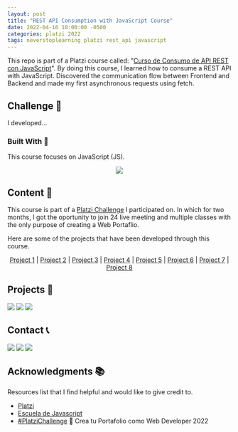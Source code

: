 ```yaml
---
layout: post
title: "REST API Consumption with JavaScript Course"
date: 2022-04-16 10:00:00 -0500
categories: platzi 2022
tags: neverstoplearning platzi rest_api javascript
---
```


This repo is part of a Platzi course called: "[Curso de Consumo de API REST con JavaScript](https://platzi.com/cursos/api/)". By doing this course, I learned how to consume a REST API with JavaScript. Discovered the communication flow between Frontend and Backend and made my first asynchronous requests using fetch.

## Challenge 🎲

I developed...

<!-- BUILD WITH -->

### Built With 🔑

This course focuses on JavaScript (JS).

<div align="center">

[![](https://img.shields.io/badge/JavaScript-323330?style=for-the-badge&logo=javascript&logoColor=F7DF1E)](https://www.w3schools.com/whatis/whatis_js.asp)

</div>

<!-- CONTENT -->

## Content 🚦

This course is part of a [Platzi Challenge](https://platzi.com/blog/portafolio-web-2022/) I participated on. In which for two months, I got the oportunity to join 24 live meeting and multiple classes with the only purpose of creating a Web Portaflio.

Here are some of the projects that have been developed through this course.

<div align="center">

[Project 1](https://jpdiaz.dev/platzi/2022/consumoAPI_RESTconJs/class/clase1.html)
| [Project 2](https://jpdiaz.dev/platzi/2022/consumoAPI_RESTconJs/class/clase2.html)
| [Project 3](https://jpdiaz.dev/platzi/2022/consumoAPI_RESTconJs/class/clase3.html)
| [Project 4](https://jpdiaz.dev/platzi/2022/consumoAPI_RESTconJs/class/clase4.html)
| [Project 5](https://jpdiaz.dev/platzi/2022/consumoAPI_RESTconJs/class/clase5.html)
| [Project 6](https://jpdiaz.dev/platzi/2022/consumoAPI_RESTconJs/class/clase6.html)
| [Project 7](https://jpdiaz.dev/platzi/2022/consumoAPI_RESTconJs/class/clase7.html)
| [Project 8](https://jpdiaz.dev/platzi/2022/consumoAPI_RESTconJs/class/clase8.html)

</div>

<!-- PROJECTS -->

## Projects 🚀

![](https://img.shields.io/badge/Platzi_Repos-121f3d?style=for-the-badge&logo=Platzi&logoColor=98CA3F)
[![](https://img.shields.io/badge/2021-222?style=for-the-badge)](https://github.com/JuanPabloDiaz/platzi/tree/main/2021)
[![](https://img.shields.io/badge/2022-222?style=for-the-badge)](https://github.com/JuanPabloDiaz/platzi/tree/main/2022)

<!-- CONTACT -->

## Contact 📞

[![](https://img.shields.io/badge/@1diazdev-fff?style=for-the-badge&logo=linkedin&logoColor=0A66C2)](https://www.linkedin.com/in/1diazdev/)
[![](https://img.shields.io/badge/@1diazdev-fff?style=for-the-badge&logo=Twitter&logoColor=1DA1F2)](https://www.twitter.com/1diazdev)
[![](https://img.shields.io/badge/Gmail-fff?style=for-the-badge&logo=gmail&logoColor=EA4335)](mailto:juan.diaz93@hotmail.com)

<!-- ACKNOWLEDGMENTS -->

## Acknowledgments 📚

Resources list that I find helpful and would like to give credit to.

- [Platzi](https://www.platzi.com/)
- [Escuela de Javascript](https://platzi.com/escuela-javascript/)
- [#PlatziChallenge](https://platzi.com/blog/portafolio-web-2022/) 🎯
  Crea tu Portafolio como Web Developer 2022

<!-- MARKDOWN LINKS & IMAGES -->
<!-- https://www.markdownguide.org/basic-syntax/#reference-style-links -->
